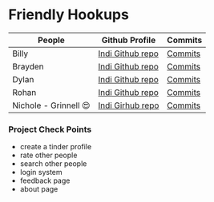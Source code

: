 # Friendly Hookups




People | Github Profile | Commits |
-------------  | -------------- | -------------- |
Billy  | [Indi Github repo](https://github.com/BillyCherres/tri3apcsaindi/blob/main/README.md) |[Commits](https://github.com/BraydenBasinger/Grinnellians_And_2_Irrelevants/commits?author=BillyCherres)| 
Brayden  | [Indi Github repo]() |[Commits](https://github.com/BraydenBasinger/Grinnellians_And_2_Irrelevants/commits?author=BraydenBasinger)| 
Dylan |[Indi Github repo]() |[Commits]()| 
Rohan  | [Indi Github repo]() |[Commits]()| 
Nichole - Grinnell :heart_eyes:  | [Indi Girhub repo](https://www.google.com/url?sa=t&rct=j&q=&esrc=s&source=web&cd=&ved=2ahUKEwjsyMzWurT2AhVtJkQIHTuxDtsQFnoECAMQAQ&url=https%3A%2F%2Fwww.instagram.com%2Fnicholehenning%2F&usg=AOvVaw2DbF8sDjtYTF428LnkSTf_) |[Commits]()| 

### Project Check Points
- create a tinder profile
- rate other people
- search other people
- login system
- feedback page
- about page



